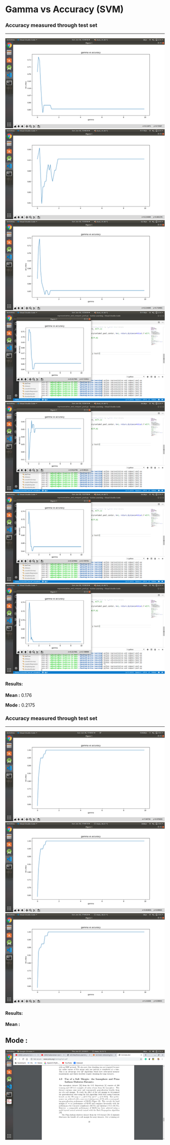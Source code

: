 # Gamma vs Accuracy (SVM)
### Accuracy measured through test set
------
![1](https://github.com/raghav-dalmia/Active_Learning/blob/master/Results/Screenshot%20from%202019-06-30%2015-49-42.png)
![2](https://github.com/raghav-dalmia/Active_Learning/blob/master/Results/Screenshot%20from%202019-06-30%2015-48-34.png)
![3](https://github.com/raghav-dalmia/Active_Learning/blob/master/Results/Screenshot%20from%202019-06-30%2015-50-06.png)
![4](https://github.com/raghav-dalmia/Active_Learning/blob/master/Results/Screenshot%20from%202019-06-30%2015-56-04.png)
![5](https://github.com/raghav-dalmia/Active_Learning/blob/master/Results/Screenshot%20from%202019-06-30%2015-56-16.png)
![6](https://github.com/raghav-dalmia/Active_Learning/blob/master/Results/Screenshot%20from%202019-06-30%2015-57-00.png)
![7](https://github.com/raghav-dalmia/Active_Learning/blob/master/Results/Screenshot%20from%202019-06-30%2015-58-39.png)
#### Results:
**Mean :** 0.176

**Mode :** 0.2175
### Accuracy measured through test set
------
![8](https://github.com/raghav-dalmia/Active_Learning/blob/master/Results/Screenshot%20from%202019-06-30%2017-49-01.png)
![9](https://github.com/raghav-dalmia/Active_Learning/blob/master/Results/Screenshot%20from%202019-06-30%2017-49-14.png)
![10](https://github.com/raghav-dalmia/Active_Learning/blob/master/Results/Screenshot%20from%202019-06-30%2017-49-29.png)
#### Results:
**Mean :** 

**Mode :**
------
![11](https://github.com/raghav-dalmia/Active_Learning/blob/master/Results/Screenshot%20from%202019-06-27%2023-30-31.png)

